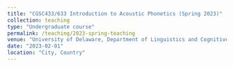 ```yaml
---
title: "CGSC433/633 Introduction to Acoustic Phonetics (Spring 2023)"
collection: teaching
type: "Undergraduate course"
permalink: /teaching/2023-spring-teaching
venue: "University of Delaware, Department of Linguistics and Cognitive Science"
date: "2023-02-01" 
location: "City, Country"
---
```





